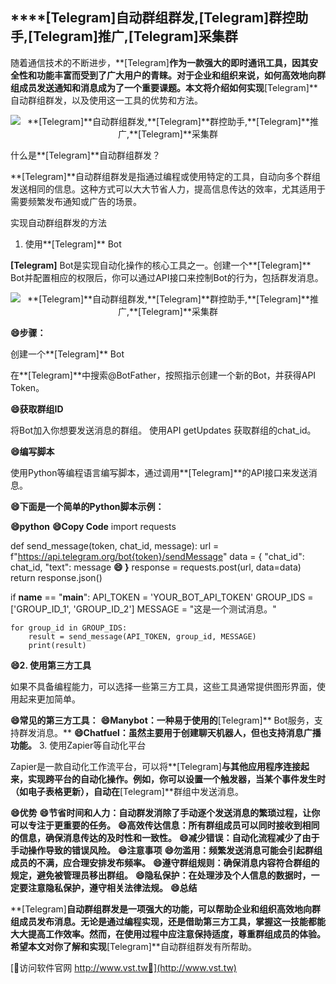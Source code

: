 ## ****[Telegram]**自动群组群发,**[Telegram]**群控助手,**[Telegram]**推广,**[Telegram]**采集群**

随着通信技术的不断进步，**[Telegram]**作为一款强大的即时通讯工具，因其安全性和功能丰富而受到了广大用户的青睐。对于企业和组织来说，如何高效地向群组成员发送通知和消息成为了一个重要课题。本文将介绍如何实现**[Telegram]**自动群组群发，以及使用这一工具的优势和方法。

 <center><img src="https://vst.tw/MP4/tuiguang/png/6.png" alt="**[Telegram]**自动群组群发,**[Telegram]**群控助手,**[Telegram]**推广,**[Telegram]**采集群"></center>

什么是**[Telegram]**自动群组群发？

**[Telegram]**自动群组群发是指通过编程或使用特定的工具，自动向多个群组发送相同的信息。这种方式可以大大节省人力，提高信息传达的效率，尤其适用于需要频繁发布通知或广告的场景。

实现自动群组群发的方法
1. 使用**[Telegram]** Bot

**[Telegram]** Bot是实现自动化操作的核心工具之一。创建一个**[Telegram]** Bot并配置相应的权限后，你可以通过API接口来控制Bot的行为，包括群发消息。

 <center><img src="https://vst.tw/MP4/tuiguang/png/5.png" alt="**[Telegram]**自动群组群发,**[Telegram]**群控助手,**[Telegram]**推广,**[Telegram]**采集群"></center>

**😄步骤：**

创建一个**[Telegram]** Bot

在**[Telegram]**中搜索@BotFather，按照指示创建一个新的Bot，并获得API Token。

**😄获取群组ID**

将Bot加入你想要发送消息的群组。
使用API getUpdates 获取群组的chat_id。

**😄编写脚本**

使用Python等编程语言编写脚本，通过调用**[Telegram]**的API接口来发送消息。

**😄下面是一个简单的Python脚本示例：**

**😄python**
**😄Copy Code**
import requests

def send_message(token, chat_id, message):
    url = f"https://api.telegram.org/bot{token}/sendMessage"
    data = {
        "chat_id": chat_id,
        "text": message
**😄    }**
    response = requests.post(url, data=data)
    return response.json()

if __name__ == "__main__":
    API_TOKEN = 'YOUR_BOT_API_TOKEN'
    GROUP_IDS = ['GROUP_ID_1', 'GROUP_ID_2']
    MESSAGE = "这是一个测试消息。"

    for group_id in GROUP_IDS:
        result = send_message(API_TOKEN, group_id, MESSAGE)
        print(result)

**😄2. 使用第三方工具**

如果不具备编程能力，可以选择一些第三方工具，这些工具通常提供图形界面，使用起来更加简单。

**😄常见的第三方工具：**
**😄Manybot：一种易于使用的**[Telegram]** Bot服务，支持群发消息。**
**😄Chatfuel：虽然主要用于创建聊天机器人，但也支持消息广播功能。**
3. 使用Zapier等自动化平台

Zapier是一款自动化工作流平台，可以将**[Telegram]**与其他应用程序连接起来，实现跨平台的自动化操作。例如，你可以设置一个触发器，当某个事件发生时（如电子表格更新），自动在**[Telegram]**群组中发送消息。

**😄优势**
**😄节省时间和人力：自动群发消除了手动逐个发送消息的繁琐过程，让你可以专注于更重要的任务。**
**😄高效传达信息：所有群组成员可以同时接收到相同的信息，确保消息传达的及时性和一致性。**
**😄减少错误：自动化流程减少了由于手动操作导致的错误风险。**
**😄注意事项**
**😄勿滥用：频繁发送消息可能会引起群组成员的不满，应合理安排发布频率。**
**😄遵守群组规则：确保消息内容符合群组的规定，避免被管理员移出群组。**
**😄隐私保护：在处理涉及个人信息的数据时，一定要注意隐私保护，遵守相关法律法规。**
**😄总结**

**[Telegram]**自动群组群发是一项强大的功能，可以帮助企业和组织高效地向群组成员发布消息。无论是通过编程实现，还是借助第三方工具，掌握这一技能都能大大提高工作效率。然而，在使用过程中应注意保持适度，尊重群组成员的体验。希望本文对你了解和实现**[Telegram]**自动群组群发有所帮助。


[👻访问软件官网 http://www.vst.tw👻](http://www.vst.tw)
